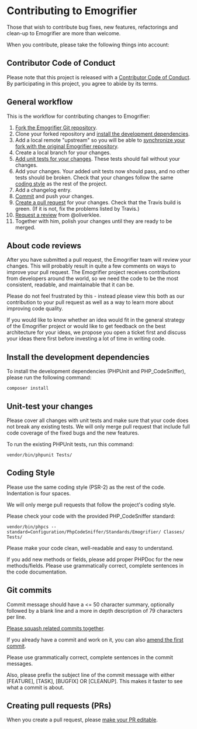 # Contributing to Emogrifier

Those that wish to contribute bug fixes, new features, refactorings and
clean-up to Emogrifier are more than welcome.

When you contribute, please take the following things into account:


## Contributor Code of Conduct

Please note that this project is released with a
[Contributor Code of Conduct](CODE_OF_CONDUCT.md). By participating in this
project, you agree to abide by its terms.


## General workflow

This is the workflow for contributing changes to Emogrifier:

1. [Fork the Emogrifier Git repository](https://guides.github.com/activities/forking/).
2. Clone your forked repository and
   [install the development dependencies](#install-the-development-dependencies).
3. Add a local remote "upstream" so you will be able to
   [synchronize your fork with the original Emogrifier repository](https://help.github.com/articles/syncing-a-fork/).
4. Create a local branch for your changes.
5. [Add unit tests for your changes](#unit-test-your-changes).
   These tests should fail without your changes.
6. Add your changes. Your added unit tests now should pass, and no other tests
   should be broken. Check that your changes follow the same
   [coding style](#coding-style) as the rest of the project.
7. Add a changelog entry.
8. [Commit](#git-commits) and push your changes.
9. [Create a pull request](https://help.github.com/articles/about-pull-requests/)
   for your changes. Check that the Travis build is green. (If it is not, fix the
   problems listed by Travis.)
10. [Request a review](https://help.github.com/articles/about-pull-request-reviews/)
    from @oliverklee.
11. Together with him, polish your changes until they are ready to be merged.


## About code reviews

After you have submitted a pull request, the Emogrifier team will review your
changes. This will probably result in quite a few comments on ways to improve
your pull request. The Emogrifier project receives contributions from
developers around the world, so we need the code to be the most consistent,
readable, and maintainable that it can be.

Please do not feel frustrated by this - instead please view this both as our
contribution to your pull request as well as a way to learn more about
improving code quality.

If you would like to know whether an idea would fit in the general strategy of
the Emogrifier project or would like to get feedback on the best architecture
for your ideas, we propose you open a ticket first and discuss your ideas there
first before investing a lot of time in writing code.


## Install the development dependencies

To install the development dependencies (PHPUnit and PHP_CodeSniffer), please
run the following command:

    composer install


## Unit-test your changes

Please cover all changes with unit tests and make sure that your code does not
break any existing tests. We will only merge pull request that include full
code coverage of the fixed bugs and the new features.

To run the existing PHPUnit tests, run this command:

    vendor/bin/phpunit Tests/


## Coding Style

Please use the same coding style (PSR-2) as the rest of the code. Indentation
is four spaces.

We will only merge pull requests that follow the project's coding style.

Please check your code with the provided PHP_CodeSniffer standard:

    vendor/bin/phpcs --standard=Configuration/PhpCodeSniffer/Standards/Emogrifier/ Classes/ Tests/

Please make your code clean, well-readable and easy to understand.

If you add new methods or fields, please add proper PHPDoc for the new
methods/fields. Please use grammatically correct, complete sentences in the
code documentation.


## Git commits

Commit message should have a <= 50 character summary, optionally followed by a
blank line and a more in depth description of 79 characters per line.

[Please squash related commits together](http://gitready.com/advanced/2009/02/10/squashing-commits-with-rebase.html).

If you already have a commit and work on it, you can also
[amend the first commit](https://nathanhoad.net/git-amend-your-last-commit).

Please use grammatically correct, complete sentences in the commit messages.

Also, please prefix the subject line of the commit message with either
[FEATURE], [TASK], [BUGFIX] OR [CLEANUP]. This makes it faster to see what
a commit is about.


## Creating pull requests (PRs)

When you create a pull request, please
[make your PR editable](https://github.com/blog/2247-improving-collaboration-with-forks).
